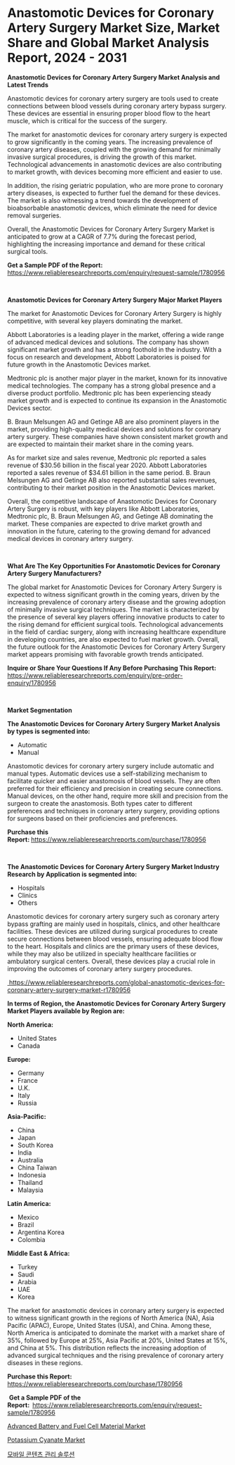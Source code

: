<p><h1>Anastomotic Devices for Coronary Artery Surgery Market Size, Market Share and Global Market Analysis Report, 2024 - 2031</h1></p><p><strong>Anastomotic Devices for Coronary Artery Surgery Market Analysis and Latest Trends</strong></p>
<p><p>Anastomotic devices for coronary artery surgery are tools used to create connections between blood vessels during coronary artery bypass surgery. These devices are essential in ensuring proper blood flow to the heart muscle, which is critical for the success of the surgery.</p><p>The market for anastomotic devices for coronary artery surgery is expected to grow significantly in the coming years. The increasing prevalence of coronary artery diseases, coupled with the growing demand for minimally invasive surgical procedures, is driving the growth of this market. Technological advancements in anastomotic devices are also contributing to market growth, with devices becoming more efficient and easier to use.</p><p>In addition, the rising geriatric population, who are more prone to coronary artery diseases, is expected to further fuel the demand for these devices. The market is also witnessing a trend towards the development of bioabsorbable anastomotic devices, which eliminate the need for device removal surgeries.</p><p>Overall, the Anastomotic Devices for Coronary Artery Surgery Market is anticipated to grow at a CAGR of 7.7% during the forecast period, highlighting the increasing importance and demand for these critical surgical tools.</p></p>
<p><strong>Get a Sample PDF of the Report:&nbsp;</strong> <a href="https://www.reliableresearchreports.com/enquiry/request-sample/1780956">https://www.reliableresearchreports.com/enquiry/request-sample/1780956</a></p>
<p>&nbsp;</p>
<p><strong>Anastomotic Devices for Coronary Artery Surgery Major Market Players</strong></p>
<p><p>The market for Anastomotic Devices for Coronary Artery Surgery is highly competitive, with several key players dominating the market. </p><p>Abbott Laboratories is a leading player in the market, offering a wide range of advanced medical devices and solutions. The company has shown significant market growth and has a strong foothold in the industry. With a focus on research and development, Abbott Laboratories is poised for future growth in the Anastomotic Devices market.</p><p>Medtronic plc is another major player in the market, known for its innovative medical technologies. The company has a strong global presence and a diverse product portfolio. Medtronic plc has been experiencing steady market growth and is expected to continue its expansion in the Anastomotic Devices sector.</p><p>B. Braun Melsungen AG and Getinge AB are also prominent players in the market, providing high-quality medical devices and solutions for coronary artery surgery. These companies have shown consistent market growth and are expected to maintain their market share in the coming years.</p><p>As for market size and sales revenue, Medtronic plc reported a sales revenue of $30.56 billion in the fiscal year 2020. Abbott Laboratories reported a sales revenue of $34.61 billion in the same period. B. Braun Melsungen AG and Getinge AB also reported substantial sales revenues, contributing to their market position in the Anastomotic Devices market.</p><p>Overall, the competitive landscape of Anastomotic Devices for Coronary Artery Surgery is robust, with key players like Abbott Laboratories, Medtronic plc, B. Braun Melsungen AG, and Getinge AB dominating the market. These companies are expected to drive market growth and innovation in the future, catering to the growing demand for advanced medical devices in coronary artery surgery.</p></p>
<p>&nbsp;</p>
<p><strong>What Are The Key Opportunities For Anastomotic Devices for Coronary Artery Surgery Manufacturers?</strong></p>
<p><p>The global market for Anastomotic Devices for Coronary Artery Surgery is expected to witness significant growth in the coming years, driven by the increasing prevalence of coronary artery disease and the growing adoption of minimally invasive surgical techniques. The market is characterized by the presence of several key players offering innovative products to cater to the rising demand for efficient surgical tools. Technological advancements in the field of cardiac surgery, along with increasing healthcare expenditure in developing countries, are also expected to fuel market growth. Overall, the future outlook for the Anastomotic Devices for Coronary Artery Surgery market appears promising with favorable growth trends anticipated.</p></p>
<p><strong>Inquire or Share Your Questions If Any Before Purchasing This Report:</strong> <a href="https://www.reliableresearchreports.com/enquiry/pre-order-enquiry/1780956">https://www.reliableresearchreports.com/enquiry/pre-order-enquiry/1780956</a></p>
<p>&nbsp;</p>
<p><strong>Market Segmentation</strong></p>
<p><strong>The Anastomotic Devices for Coronary Artery Surgery Market Analysis by types is segmented into:</strong></p>
<p><ul><li>Automatic</li><li>Manual</li></ul></p>
<p><p>Anastomotic devices for coronary artery surgery include automatic and manual types. Automatic devices use a self-stabilizing mechanism to facilitate quicker and easier anastomosis of blood vessels. They are often preferred for their efficiency and precision in creating secure connections. Manual devices, on the other hand, require more skill and precision from the surgeon to create the anastomosis. Both types cater to different preferences and techniques in coronary artery surgery, providing options for surgeons based on their proficiencies and preferences.</p></p>
<p><strong>Purchase this Report:&nbsp;</strong><a href="https://www.reliableresearchreports.com/purchase/1780956">https://www.reliableresearchreports.com/purchase/1780956</a></p>
<p>&nbsp;</p>
<p><strong>The Anastomotic Devices for Coronary Artery Surgery Market Industry Research by Application is segmented into:</strong></p>
<p><ul><li>Hospitals</li><li>Clinics</li><li>Others</li></ul></p>
<p><p>Anastomotic devices for coronary artery surgery such as coronary artery bypass grafting are mainly used in hospitals, clinics, and other healthcare facilities. These devices are utilized during surgical procedures to create secure connections between blood vessels, ensuring adequate blood flow to the heart. Hospitals and clinics are the primary users of these devices, while they may also be utilized in specialty healthcare facilities or ambulatory surgical centers. Overall, these devices play a crucial role in improving the outcomes of coronary artery surgery procedures.</p></p>
<p><a href="https://www.reliableresearchreports.com/global-anastomotic-devices-for-coronary-artery-surgery-market-r1780956">&nbsp;https://www.reliableresearchreports.com/global-anastomotic-devices-for-coronary-artery-surgery-market-r1780956</a></p>
<p><strong>In terms of Region, the Anastomotic Devices for Coronary Artery Surgery Market Players available by Region are:</strong></p>
<p>
    <p> <strong> North America: </strong>
        <ul>
            <li>United States</li>
            <li>Canada</li>
        </ul>
        </p> 
    <p> <strong> Europe: </strong>
        <ul>
            <li>Germany</li>
            <li>France</li>
            <li>U.K.</li>
            <li>Italy</li>
            <li>Russia</li>
        </ul>
        </p> 
    <p> <strong> Asia-Pacific: </strong>
        <ul>
            <li>China</li>
            <li>Japan</li>
            <li>South Korea</li>
            <li>India</li>
            <li>Australia</li>
            <li>China Taiwan</li>
            <li>Indonesia</li>
            <li>Thailand</li>
            <li>Malaysia</li>
        </ul>
        </p> 
    <p> <strong> Latin America: </strong>
        <ul>
            <li>Mexico</li>
            <li>Brazil</li>
            <li>Argentina Korea</li>
            <li>Colombia</li>
        </ul>
        </p> 
    <p> <strong> Middle East & Africa: </strong>
        <ul>
            <li>Turkey</li>
            <li>Saudi</li>
            <li>Arabia</li>
            <li>UAE</li>
            <li>Korea</li>
        </ul>
    </p>
    </p>
<p><p>The market for anastomotic devices in coronary artery surgery is expected to witness significant growth in the regions of North America (NA), Asia Pacific (APAC), Europe, United States (USA), and China. Among these, North America is anticipated to dominate the market with a market share of 35%, followed by Europe at 25%, Asia Pacific at 20%, United States at 15%, and China at 5%. This distribution reflects the increasing adoption of advanced surgical techniques and the rising prevalence of coronary artery diseases in these regions.</p></p>
<p><strong>Purchase this Report: </strong><a href="https://www.reliableresearchreports.com/purchase/1780956">https://www.reliableresearchreports.com/purchase/1780956</a></p>
<p>&nbsp;<strong>Get a Sample PDF of the Report:&nbsp;&nbsp;</strong><a href="https://www.reliableresearchreports.com/enquiry/request-sample/1780956">https://www.reliableresearchreports.com/enquiry/request-sample/1780956</a></p>
<p><strong></strong></p>
<p><p><a href="https://medium.com/@eltaoberts/advanced-battery-and-fuel-cell-material-market-outlook-complete-industry-analysis-2024-to-2031-f0486ea6586b">Advanced Battery and Fuel Cell Material Market</a></p><p><a href="https://medium.com/@sdonald04328/global-potassium-cyanate-market-focus-on-application-end-use-industry-type-equipment-and-a7b20ca3e4c3">Potassium Cyanate Market</a></p><p><a href="https://github.com/victorsharp87978/Market-Research-Report-List-1/blob/main/6722431184286.md">모바일 콘텐츠 관리 솔루션</a></p></p>